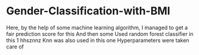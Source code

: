 # Gender-Classification-with-BMI
Here, by the help of some machine learning algorithm,
I managed to get a fair prediction score for this
And then some
Used random forest classifier in this 1
hhsznnz
Knn was also used in this one 
Hyperparameters were taken care of 
